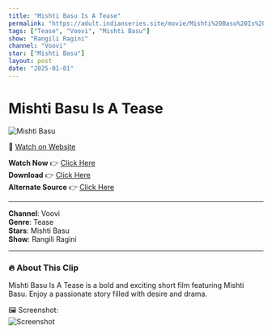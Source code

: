 ```yaml
---
title: "Mishti Basu Is A Tease"
permalink: "https://adult.indianseries.site/movie/Mishti%20Basu%20Is%20A%20Tease"
tags: ["Tease", "Voovi", "Mishti Basu"]
show: "Rangili Ragini"
channel: "Voovi"
star: ["Mishti Basu"]
layout: post
date: "2025-01-01"
---
```


# Mishti Basu Is A Tease

![Mishti Basu](https://shorts.desisins.com/wp-content/uploads/2024/10/Mishti-Basu-DesiSins.com_.jpg)

🔗 [Watch on Website](https://adult.indianseries.site/movie/Mishti%20Basu%20Is%20A%20Tease)

**Watch Now** 👉 [Click Here](https://adult.indianseries.site/movie/Mishti%20Basu%20Is%20A%20Tease)  
**Download** 👉 [Click Here](https://adult.indianseries.site/movie/Mishti%20Basu%20Is%20A%20Tease)  
**Alternate Source** 👉 [Click Here](https://adult.indianseries.site/movie/Mishti%20Basu%20Is%20A%20Tease)

---

**Channel**: Voovi  
**Genre**: Tease  
**Stars**: Mishti Basu  
**Show**: Rangili Ragini

---

### 🔥 About This Clip

Mishti Basu Is A Tease is a bold and exciting short film featuring Mishti Basu. Enjoy a passionate story filled with desire and drama.
 
🖼️ Screenshot:  
![Screenshot](https://shorts.desisins.com/wp-content/uploads/2024/10/Mishti-Basu-DesiSins.com_.jpg)
